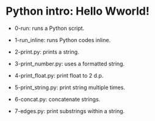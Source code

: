 # Python intro: Hello Wworld!

* 0-run: runs a Python script.

* 1-run_inline: runs Python codes inline.

* 2-print.py: prints a string.

* 3-print_number.py: uses a formatted string.

* 4-print_float.py: print float to 2 d.p.

* 5-print_string.py: print string multiple times.

* 6-concat.py: concatenate strings.

* 7-edges.py: print substrings within a string.


